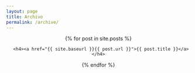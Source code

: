 ```yaml
---
layout: page
title: Archivo
permalink: /archive/
---
```


<div class="posts" style="text-align: center;">
  {% for post in site.posts %}
    

      <h4><a href="{{ site.baseurl }}{{ post.url }}">{{ post.title }}</a></h4>
     
    
  {% endfor %}
</div>
